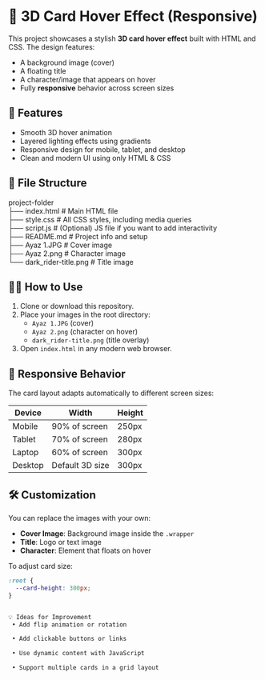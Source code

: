 # 🎴 3D Card Hover Effect (Responsive)

This project showcases a stylish **3D card hover effect** built with HTML and CSS. The design features:
- A background image (cover)
- A floating title
- A character/image that appears on hover
- Fully **responsive** behavior across screen sizes


## 🚀 Features

- Smooth 3D hover animation
- Layered lighting effects using gradients
- Responsive design for mobile, tablet, and desktop
- Clean and modern UI using only HTML & CSS

## 📁 File Structure

project-folder\
├── index.html # Main HTML file\
├── style.css # All CSS styles, including media queries\
├── script.js # (Optional) JS file if you want to add interactivity\
├── README.md # Project info and setup\
├── Ayaz 1.JPG # Cover image\
├── Ayaz 2.png # Character image\
└── dark_rider-title.png # Title image


## 🧑‍💻 How to Use

1. Clone or download this repository.
2. Place your images in the root directory:
   - `Ayaz 1.JPG` (cover)
   - `Ayaz 2.png` (character on hover)
   - `dark_rider-title.png` (title overlay)
3. Open `index.html` in any modern web browser.

## 📱 Responsive Behavior

The card layout adapts automatically to different screen sizes:

| Device         | Width           | Height          |
|----------------|------------------|------------------|
| Mobile         | 90% of screen    | 250px            |
| Tablet         | 70% of screen    | 280px            |
| Laptop         | 60% of screen    | 300px            |
| Desktop        | Default 3D size  | 300px            |

## 🛠 Customization

You can replace the images with your own:
- **Cover Image**: Background image inside the `.wrapper`
- **Title**: Logo or text image
- **Character**: Element that floats on hover

To adjust card size:
```css
:root {
  --card-height: 300px;
}


💡 Ideas for Improvement
 • Add flip animation or rotation

 • Add clickable buttons or links

 • Use dynamic content with JavaScript

 • Support multiple cards in a grid layout

